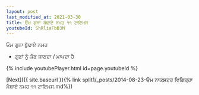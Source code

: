 ```yaml
---
layout: post
last_modified_at: 2021-03-30
title: ਓਮ ਗੁਨਾ ਬੁੱਢਾਏ ਨਮਹ ੧੧ ਟਾਇਮਸ
youtubeId: ShRliaFbB3M
---
```

 
 
 ਓਮ ਗੁਨਾ ਬੁੱਢਾਏ ਨਮਹ  
 
 -  ਗੁਣਾਂ ਨੂੰ ਕੌਣ ਜਾਣਦਾ / ਮਾਪਦਾ ਹੈ 
 
  
 
  
 
 
 
 
 
 


{% include youtubePlayer.html id=page.youtubeId %}
 
[Next]({{ site.baseurl }}{% link  split1/_posts/2014-08-23-ਓਮ ਨਾਕਸ਼ਟਰ ਵਿਗਿਰ੍ਹਾ ਮੈਥਾਏ ਨਮਹ ੧੧ ਟਾਇਮਸ.md%})
 
